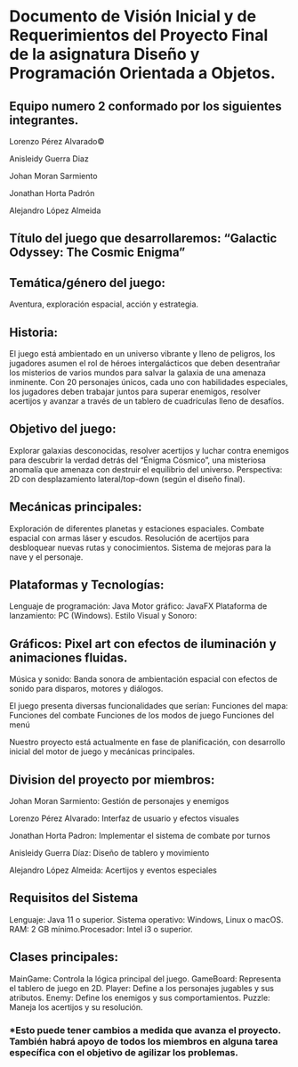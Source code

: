 # Documento de Visión Inicial y de Requerimientos del Proyecto Final de la asignatura Diseño y Programación Orientada a Objetos.
## Equipo numero 2 conformado por los siguientes integrantes.
Lorenzo Pérez Alvarado©

Anisleidy Guerra Diaz

Johan Moran Sarmiento

Jonathan Horta Padrón

Alejandro López Almeida


## Título del juego que desarrollaremos: “Galactic Odyssey: The Cosmic Enigma”
## Temática/género del juego:
Aventura, exploración espacial, acción y estrategia.
## Historia:
El juego está ambientado en un universo vibrante y lleno de peligros, los jugadores asumen el rol de héroes intergalácticos que deben desentrañar los misterios de varios mundos para salvar la galaxia de una amenaza inminente. Con 20 personajes únicos, cada uno con habilidades especiales, los jugadores deben trabajar juntos para superar enemigos, resolver acertijos y avanzar a través de un tablero de cuadrículas lleno de desafíos.
## Objetivo del juego: 
Explorar galaxias desconocidas, resolver acertijos y luchar contra enemigos para descubrir la verdad detrás del “Énigma Cósmico”, una misteriosa anomalía que amenaza con destruir el equilibrio del universo.
Perspectiva: 2D con desplazamiento lateral/top-down (según el diseño final).
## Mecánicas principales: 
Exploración de diferentes planetas y estaciones espaciales.
Combate espacial con armas láser y escudos.
Resolución de acertijos para desbloquear nuevas rutas y conocimientos.
Sistema de mejoras para la nave y el personaje.
## Plataformas y Tecnologías:
Lenguaje de programación: Java
Motor gráfico: JavaFX 
Plataforma de lanzamiento: PC (Windows).
Estilo Visual y Sonoro:
## Gráficos: Pixel art con efectos de iluminación y animaciones fluidas.
Música y sonido: Banda sonora de ambientación espacial con efectos de sonido para disparos, motores y diálogos.

El juego presenta diversas funcionalidades que serían:
Funciones del mapa:
Funciones del combate
Funciones de los modos de juego
Funciones del menú

Nuestro proyecto está actualmente en fase de planificación, con desarrollo inicial del motor de juego y mecánicas principales.
## Division del proyecto por miembros:
Johan Moran Sarmiento: Gestión de personajes y enemigos 

Lorenzo Pérez Alvarado: Interfaz de usuario y efectos visuales

Jonathan Horta Padron: Implementar el sistema de combate por turnos

Anisleidy Guerra Díaz: Diseño de tablero y movimiento 

Alejandro López Almeida: Acertijos y eventos especiales

## Requisitos del Sistema
Lenguaje: Java 11 o superior.
Sistema operativo: Windows, Linux o macOS.
RAM: 2 GB mínimo.Procesador: Intel i3 o superior.
## Clases principales:
MainGame: Controla la lógica principal del juego.
GameBoard: Representa el tablero de juego en 2D.
Player: Define a los personajes jugables y sus atributos.
Enemy: Define los enemigos y sus comportamientos.
Puzzle: Maneja los acertijos y su resolución.
### *Esto puede tener cambios a medida que avanza el proyecto. También habrá apoyo de todos los miembros en alguna tarea específica con el objetivo de agilizar los problemas.
